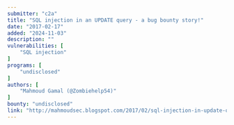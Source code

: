 ```yaml
---
submitter: "c2a"
title: "SQL injection in an UPDATE query - a bug bounty story!"
date: "2017-02-17"
added: "2024-11-03"
description: ""
vulnerabilities: [
    "SQL injection"
]
programs: [
    "undisclosed"
]
authors: [
    "Mahmoud Gamal (@Zombiehelp54)"
]
bounty: "undisclosed"
link: "http://mahmoudsec.blogspot.com/2017/02/sql-injection-in-update-query-bug.html"
---
```




